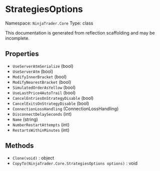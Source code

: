 # StrategiesOptions

Namespace: `NinjaTrader.Core`
Type: class

This documentation is generated from reflection scaffolding and may be incomplete.

## Properties
- `UseServerAtmSerialize` (bool)
- `UseServerAtm` (bool)
- `ModifyInnerBracket` (bool)
- `ModifyNearestBracket` (bool)
- `SimulatedOrderAsYellow` (bool)
- `UseLastPrice4AutoTrail` (bool)
- `CancelEntriesOnStrategyDisable` (bool)
- `CancelExitsOnStrategyDisable` (bool)
- `ConnectionLossHandling` (ConnectionLossHandling)
- `DisconnectDelaySeconds` (int)
- `Name` (string)
- `NumberRestartAttempts` (int)
- `RestartsWithinMinutes` (int)

## Methods
- `Clone(void)` : object
- `CopyTo(NinjaTrader.Core.StrategiesOptions options)` : void
